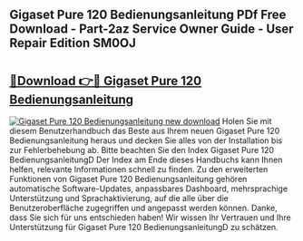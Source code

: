 ## Gigaset Pure 120 Bedienungsanleitung PDf Free Download - Part-2az Service Owner Guide - User Repair Edition SM0OJ

# <h2><a href="http://df61vb.blite.top/?on=Gigaset+Pure+120+Bedienungsanleitung">🔗Download 👉🔴 Gigaset Pure 120 Bedienungsanleitung</a></h2>

[![Gigaset Pure 120 Bedienungsanleitung new download](https://i.imgur.com/lujVjoI.png)](http://df61vb.blite.top/?on=Gigaset+Pure+120+Bedienungsanleitung)
Holen Sie mit diesem Benutzerhandbuch das Beste aus Ihrem neuen Gigaset Pure 120 Bedienungsanleitung heraus und decken Sie alles von der Installation bis zur Fehlerbehebung ab. Bitte beachten Sie den Index Gigaset Pure 120 BedienungsanleitungD Der Index am Ende dieses Handbuchs kann Ihnen helfen, relevante Informationen schnell zu finden. Zu den erweiterten Funktionen von Gigaset Pure 120 Bedienungsanleitung gehören automatische Software-Updates, anpassbares Dashboard, mehrsprachige Unterstützung und Sprachaktivierung, auf die alle über die Benutzeroberfläche zugegriffen und angepasst werden können. Danke, dass Sie sich für uns entschieden haben! Wir wissen Ihr Vertrauen und Ihre Unterstützung für Gigaset Pure 120 BedienungsanleitungD zu schätzen.

